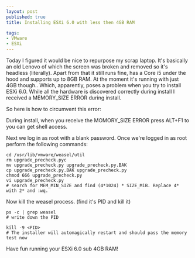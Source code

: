 ```yaml
---
layout: post
published: true
title: Installing ESXi 6.0 with less then 4GB RAM

tags:
- VMware
- ESXi
---
```


Today I figured it would be nice to repurpose my scrap laptop. It's basically an old Lenovo of which the screen was broken and removed so it's headless (literally). Apart from that it still runs fine, has a Core i5 under the hood and supports up to 8GB RAM. At the moment it's running with just 4GB though.. Which, apparently, poses a problem when you try to install ESXi 6.0. While all the hardware is discovered correctly during install I received a MEMORY_SIZE ERROR during install.

So here is how to circumvent this error:

During install, when you receive the MOMORY_SIZE ERROR press ALT+F1 to you can get shell access.

Next we log in as root with a blank password.
Once we're logged in as root perform the following commands:
```
cd /usr/lib/vmware/weasel/util
rm upgrade_precheck.pyc
mv upgrade_precheck.py upgrade_precheck.py.BAK
cp upgrade_precheck.py.BAK upgrade_precheck.py
chmod 666 upgrade_precheck.py
vi upgrade_precheck.py 
# search for MEM_MIN_SIZE and find (4*1024) * SIZE_MiB. Replace 4* with 2* and :wq.
```

Now kill the weasel process. (find it's PID and kill it)
```
ps -c | grep weasel
# write down the PID

kill -9 <PID>
# The installer will automagically restart and should pass the memory test now
```

Have fun running your ESXi 6.0 sub 4GB RAM!
